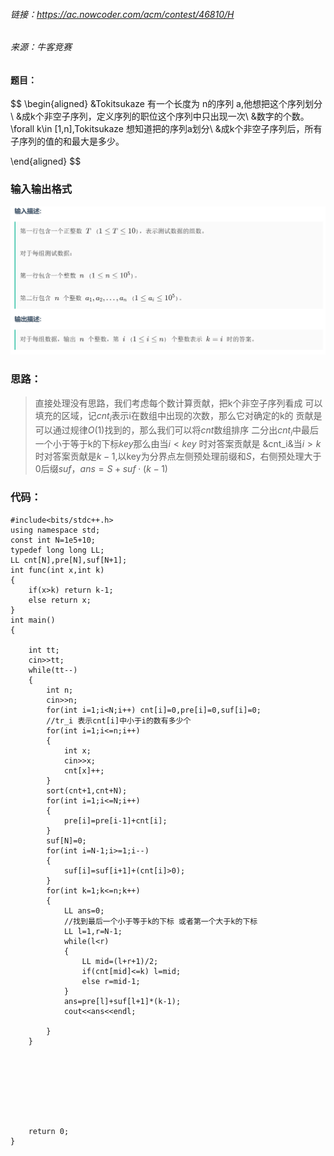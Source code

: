 
###### 链接：https://ac.nowcoder.com/acm/contest/46810/H
###### 来源：牛客竞赛

#### 题目：
$$
\begin{aligned}
&Tokitsukaze 有一个长度为 n的序列 a,他想把这个序列划分\\
&成k个非空子序列，定义序列的职位这个序列中只出现一次\\
&数字的个数。\forall k\in [1,n],Tokitsukaze 想知道把的序列a划分\\
&成k个非空子序列后，所有子序列的值的和最大是多少。



\end{aligned}
$$
 

### 输入输出格式
![Alt text](%E5%BE%AE%E4%BF%A1%E6%88%AA%E5%9B%BE_20230130092848.png)

### 思路：
>直接处理没有思路，我们考虑每个数计算贡献，把k个非空子序列看成
>可以填充的区域，记$cnt_i$表示i在数组中出现的次数，那么它对确定的k的
>贡献是可以通过规律$O(1)$找到的，那么我们可以将$cnt$数组排序
>二分出$cnt_i$中最后一个小于等于k的下标$key$那么由当$i<key$ 时对答案贡献是
>&cnt_i&当$i>k$时对答案贡献是$k-1$,以key为分界点左侧预处理前缀和$S$，右侧预处理大于$0$后缀$suf$，$ans=S+suf\cdot (k-1)$




### 代码：
    #include<bits/stdc++.h>
    using namespace std;
    const int N=1e5+10;
    typedef long long LL;
    LL cnt[N],pre[N],suf[N+1];
    int func(int x,int k)
    {
        if(x>k) return k-1;
        else return x;
    }
    int main()
    {
        
        int tt;
        cin>>tt;
        while(tt--)
        {
            int n;
            cin>>n;
            for(int i=1;i<N;i++) cnt[i]=0,pre[i]=0,suf[i]=0;
            //tr_i 表示cnt[i]中小于i的数有多少个
            for(int i=1;i<=n;i++)
            {
                int x;
                cin>>x;
                cnt[x]++;
            }
            sort(cnt+1,cnt+N);
            for(int i=1;i<=N;i++)
            {
                pre[i]=pre[i-1]+cnt[i];
            }
            suf[N]=0;
            for(int i=N-1;i>=1;i--)
            {
                suf[i]=suf[i+1]+(cnt[i]>0);
            }
            for(int k=1;k<=n;k++)
            {
                LL ans=0;
                //找到最后一个小于等于k的下标 或者第一个大于k的下标
                LL l=1,r=N-1;
                while(l<r)
                {
                    LL mid=(l+r+1)/2;
                    if(cnt[mid]<=k) l=mid;
                    else r=mid-1;
                }
                ans=pre[l]+suf[l+1]*(k-1);
                cout<<ans<<endl;
                
            }
        }
        
        
        
        
        
        
        
        
        return 0;
    }




